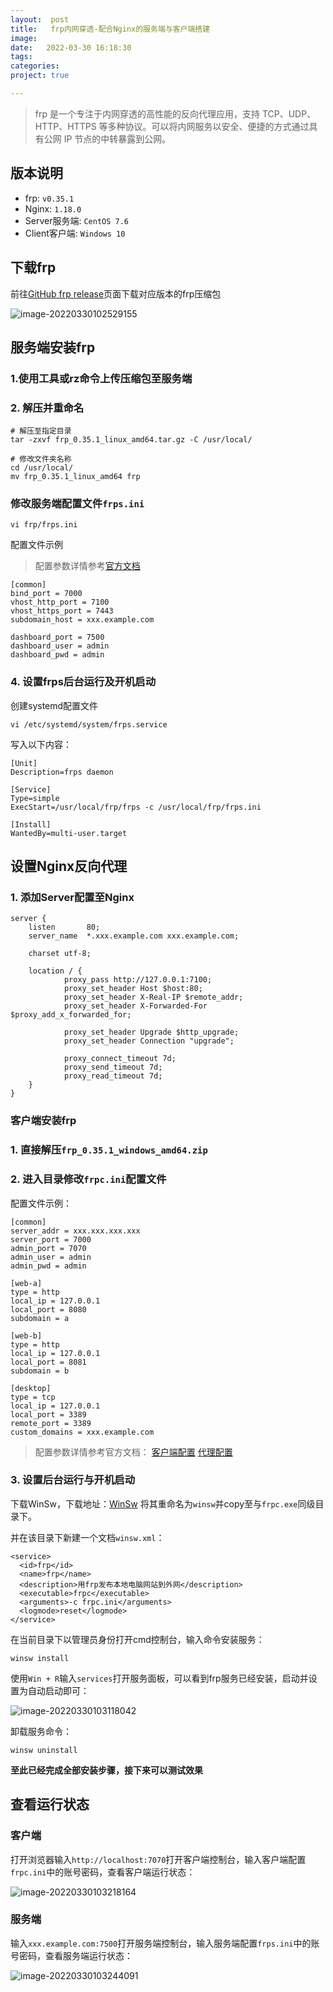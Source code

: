 ```yaml
---
layout:  post
title:   frp内网穿透-配合Nginx的服务端与客户端搭建
image:
date:   2022-03-30 16:18:30
tags: 	
categories: 
project: true

---
```


> frp 是一个专注于内网穿透的高性能的反向代理应用，支持 TCP、UDP、HTTP、HTTPS 等多种协议。可以将内网服务以安全、便捷的方式通过具有公网 IP 节点的中转暴露到公网。

## 版本说明

+ frp: `v0.35.1`
+ Nginx: `1.18.0`
+ Server服务端: `CentOS 7.6`
+ Client客户端: `Windows 10`

## 下载frp

前往[GitHub frp release](https://github.com/fatedier/frp/releases)页面下载对应版本的frp压缩包

![image-20220330102529155](https://cdn.jsdelivr.net/gh/SeasonTong/ImageHosting@main/img/image-20220330102529155.png)

## 服务端安装frp

### 1.使用工具或rz命令上传压缩包至服务端

### 2. 解压并重命名

```
# 解压至指定目录
tar -zxvf frp_0.35.1_linux_amd64.tar.gz -C /usr/local/

# 修改文件夹名称
cd /usr/local/
mv frp_0.35.1_linux_amd64 frp
```

### 修改服务端配置文件`frps.ini`

```
vi frp/frps.ini
```

配置文件示例

> 配置参数详情参考[官方文档](https://gofrp.org/docs/reference/server-configures/)

```
[common]
bind_port = 7000
vhost_http_port = 7100
vhost_https_port = 7443
subdomain_host = xxx.example.com

dashboard_port = 7500
dashboard_user = admin
dashboard_pwd = admin
```

### 4. 设置frps后台运行及开机启动

创建systemd配置文件

```
vi /etc/systemd/system/frps.service
```

写入以下内容：

```
[Unit]
Description=frps daemon

[Service]
Type=simple
ExecStart=/usr/local/frp/frps -c /usr/local/frp/frps.ini

[Install]
WantedBy=multi-user.target
```

## 设置Nginx反向代理

### 1. 添加Server配置至Nginx

```
server {
    listen       80;
    server_name  *.xxx.example.com xxx.example.com;

    charset utf-8;

    location / {
            proxy_pass http://127.0.0.1:7100; 
            proxy_set_header Host $host:80;
            proxy_set_header X-Real-IP $remote_addr;
            proxy_set_header X-Forwarded-For $proxy_add_x_forwarded_for;

            proxy_set_header Upgrade $http_upgrade;
            proxy_set_header Connection "upgrade";

            proxy_connect_timeout 7d;
            proxy_send_timeout 7d;
            proxy_read_timeout 7d;
    }
}
```

### 客户端安装frp

### 1. 直接解压`frp_0.35.1_windows_amd64.zip`

### 2. 进入目录修改`frpc.ini`配置文件

配置文件示例：

```
[common]
server_addr = xxx.xxx.xxx.xxx
server_port = 7000
admin_port = 7070
admin_user = admin
admin_pwd = admin

[web-a]
type = http
local_ip = 127.0.0.1
local_port = 8080
subdomain = a

[web-b]
type = http
local_ip = 127.0.0.1
local_port = 8081
subdomain = b

[desktop]
type = tcp
local_ip = 127.0.0.1
local_port = 3389
remote_port = 3389
custom_domains = xxx.example.com
```

> 配置参数详情参考官方文档：
> [客户端配置](https://gofrp.org/docs/reference/client-configures/)
> [代理配置](https://gofrp.org/docs/reference/proxy/)

### 3. 设置后台运行与开机启动

下载WinSw，下载地址：[WinSw](https://github.com/kohsuke/winsw/releases)
将其重命名为`winsw`并copy至与`frpc.exe`同级目录下。

并在该目录下新建一个文档`winsw.xml`：

```
<service>  
  <id>frp</id>  
  <name>frp</name>  
  <description>用frp发布本地电脑网站到外网</description>  
  <executable>frpc</executable>  
  <arguments>-c frpc.ini</arguments>  
  <logmode>reset</logmode>
</service>
```

在当前目录下以管理员身份打开cmd控制台，输入命令安装服务：

```
winsw install
```

使用`Win + R`输入`services`打开服务面板，可以看到frp服务已经安装，启动并设置为自动启动即可：

![image-20220330103118042](https://cdn.jsdelivr.net/gh/SeasonTong/ImageHosting@main/img/image-20220330103118042.png)

卸载服务命令：

```
winsw uninstall
```

**至此已经完成全部安装步骤，接下来可以测试效果**

## 查看运行状态

### 客户端

打开浏览器输入`http://localhost:7070`打开客户端控制台，输入客户端配置`frpc.ini`中的账号密码，查看客户端运行状态：

![image-20220330103218164](https://cdn.jsdelivr.net/gh/SeasonTong/ImageHosting@main/img/image-20220330103218164.png)

### 服务端

输入`xxx.example.com:7500`打开服务端控制台，输入服务端配置`frps.ini`中的账号密码，查看服务端运行状态：

![image-20220330103244091](https://cdn.jsdelivr.net/gh/SeasonTong/ImageHosting@main/img/image-20220330103244091.png)